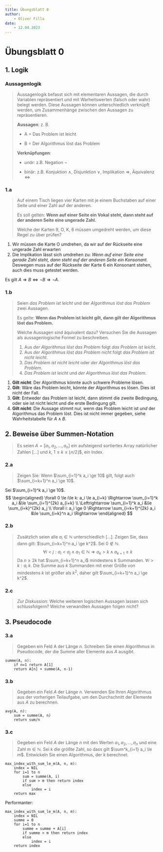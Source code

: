 ```yaml
---
title: Übungsblatt 0
author:
    - Oliver Filla
date:
    - 12.04.2023
---
```

# Übungsblatt 0
## 1. Logik
### Aussagenlogik
> Aussagenlogik befasst sich mit elementaren Aussagen, die durch Variablen repräsentiert und mit Warheitswerten (falsch oder wahr) belegt werden. Diese Aussagen können unterschiedlich verknüpft werden, um Zusammenhänge zwischen den Aussagen zu repräsentieren.
>
> **Aussagen**: z. B.
>
> - A = Das Problem ist leicht
>
> - B = Der Algorithmus löst das Problem
>
> **Verknüpfungen**:
>
> * _unär_: z.B. Negation $\neg$
>
> * binär: z.B. Konjuktion $\land$, Disjunktion $\lor$, Implikation $\Rightarrow$, Äquivalenz $\Leftrightarrow$

### 1.a
> Auf einem Tisch liegen vier Karten mit je einem Buchstaben auf einer Seite und einer
Zahl auf der anderen.
>
> Es soll gelten: **Wenn auf einer Seite ein Vokal steht, dann steht auf der anderen Seite eine ungerade Zahl.**
>
> Welche der Karten $\mathrm 9$, $\mathrm O$, $\mathrm K$, $\mathrm 6$ müssen umgedreht werden, um diese Regel zu über prüfen?

1. Wir müssen die Karte $\mathrm O$ umdrehen, da wir auf der Rückseite eine ungerade Zahl erwarten
2. Die Implikation lässt sich umdrehen zu: _Wenn auf einer Seite eine gerade Zahl steht, dann steht auf der anderen Seite ein Konsonant._ Deswegen muss auf der Rückseite der Karte $\mathrm 6$ ein Konsonant stehen, auch dies muss getestet werden.

Es gilt $A \Rightarrow B \Leftrightarrow \neg B \Rightarrow \neg A$.

### 1.b
> Seien _das Problem ist leicht_ und der _Algorithmus löst das Problem_ zwei Aussagen.
>
> Es gelte: **Wenn das Problem ist leicht gilt, dann gilt der Algorithmus löst das Problem.**
>
> Welche Aussagen sind äquivalent dazu?
> Versuchen Sie die Aussagen als aussagenlogische Formel zu beschreiben.
>
> 1. Aus _der Algorithmus löst das Problem_ folgt _das Problem ist leicht_.
> 2. Aus _der Algorithmus löst das Problem nicht_ folgt _das Problem ist nicht leicht_.
> 3. _Das Problem ist nicht leicht_ oder _der Algorithmus löst das Problem_.
> 4. _Das Problem ist leicht_ und _der Algorithmus löst das Problem_.

1. **Gilt nicht**: Der Algorithmus könnte auch schwere Probleme lösen.
2. **Gilt**: Wäre das Problem leicht, könnte der Algorithmus es lösen. Dies ist nicht der Fall.
3. **Gilt**: Entweder das Problem ist leicht, dann stimmt die zweite Bedingung, oder sie ist nicht leicht und die erste Bedingung gilt.
4. **Gilt nicht**: Die Aussage stimmt nur, wenn das Problem leicht ist _und_ der Algorithmus das Problem löst. Dies ist nicht immer gegeben, siehe Wahrheitstabelle für $A\land B$.

## 2. Beweise über Summen-Notation
> Es seien $A = [a_1, a_2,\dots, a_n ]$ ein aufsteigend sortiertes Array natürlicher Zahlen $[\dots]$ und $k$, $1 \le k \le \lfloor n/2\rfloor$$, ein Index.

### 2.a
> Zeigen Sie: Wenn $\sum_{i=1}^k a_i \ge 10$ gilt, folgt auch $\sum_{i=k+1}^n a_i \ge 10$.

Sei $\sum_{i=1}^k a_i \ge 10$.
$$
\begin{aligned}
    \forall 0 \le i\le k: a_i \le a_{i+k} \Rightarrow \sum_{i=1}^k a_i &\le \sum_{i=1}^{2k} a_{i+k} \\
    \Leftrightarrow \sum_{i=1}^k a_i &\le \sum_{i=k}^{2k} a_j \\
    \forall i: a_i \ge 0 \Rightarrow \sum_{i=k+1}^{2k} a_i &\le \sum_{i=k}^n a_i \Rightarrow
\end{aligned}
$$

### 2.b
> Zusätzlich seien alle $a_i\in\mathbb N$ unterschiedlich $[\dots]$. Zeigen Sie, dass dann gilt:  $\sum_{i=k+1}^n a_i \ge k^2$.
Sei $0\notin\mathbb N$.
$$
    \forall i < j: a_i < a_j \land a_1\in\mathbb N\Rightarrow a_k > k \land a_{k+1} \ge k
$$
Da $n\ge 2k$ hat $\sum_{i=k+1}^n a_i$ mindestens $k$ Summanden. $\forall i> k: a_i \> k$. Die Summe aus $k$ Summanden mit einer Größe von mindestens $k$ ist größer als $k^2$, daher gilt $\sum_{i=k+1}^n a_i \ge k^2$.
### 2.c
> _Zur Diskussion_: Welche weiteren logischen Aussagen lassen sich schlussfolgern? Welche verwandten Aussagen folgen nicht?

## 3. Pseudocode
### 3.a
> Gegeben ein Feld A der Länge $n$. Schreiben Sie einen Algorithmus in Pseudocode, der die Summe aller Elemente aus $A$ ausgibt.

```
summe(A, n):
    if n=1 return A[1]
    return A[n] + summe(A, n-1)
```

### 3.b
> Gegeben ein Feld $A$ der Länge $n$. Verwenden Sie Ihren Algorithmus aus der vorherigen Teilaufgabe, um den Durchschnitt der Elemente aus $A$ zu berechnen.

```
avg(A, n):
    sum = summe(A, n)
    return sum/n
```

### 3.c
> Gegeben ein Feld $A$ der Länge $n$ mit den Werten $a_1, a_2,\dots, a_n$ und eine Zahl $m \in \mathbb N$. Sei $k$ die größte Zahl, so dass gilt $\sum^k_{i=1} a_i \le m$. Entwickeln Sie einen Algorithmus, der $k$ berechnet.

```
max_index_with_sum_le_m(A, n, m):
    index = NIL
    for i=1 to n
        sum = summe(A, i)
        if sum > m then return index
        else
            index = i
    return max
```

Performanter:
```
max_index_with_sum_le_m(A, n, m):
    index = NIL
    summe = 0
    for i=1 to n
        summe = summe + A[i]
        if summe > m then return index
        else
            index = i
    return index
```

